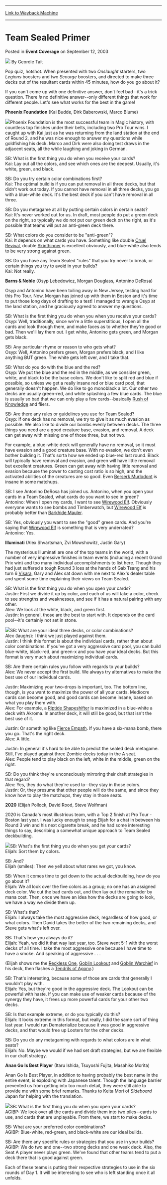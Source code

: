
---
[Link to Wayback Machine](https://web.archive.org/web/20171029082743/https://magic.wizards.com/en/articles/archive/event-coverage/team-sealed-primer-2003-09-12)

[_metadata_:author]:- "Geordie Tait"
[_metadata_:description]:- "Pop quiz, hotshot. When presented with two Onslaught starters, two Legions boosters and two Scourge boosters, and directed to make three decks out of the resultant cards within 45 minutes, how do you go about it?If you can't come up with one definitive answer, don't feel bad--it's a trick question. There is no definitive answer--only different things that work for different people. Let's see what works for the best in the game!Phoenix Foundation (Kai Budde, Dirk Baberowski, Marco Blume)"
[_metadata_:generator]:- "Drupal 7 (http://drupal.org)"
[_metadata_:node]:- "797111"
[_metadata_:publish_date]:- "2003-09-12"
[_metadata_:source]:- "div-main-content"
[_metadata_:title]:- "Team Sealed Primer"
[_metadata_:wayback_capture_timestamp]:- "2017-10-29 08:27:43"
[_metadata_:wayback_raw_url]:- "https://web.archive.org/web/20171029082743id_/https://magic.wizards.com/en/articles/archive/event-coverage/team-sealed-primer-2003-09-12"
[_metadata_:wayback_url]:- "https://magic.wizards.com/en/articles/archive/event-coverage/team-sealed-primer-2003-09-12"
---


Team Sealed Primer
==================



 Posted in **Event Coverage**
 on September 12, 2003 






![](https://media.magic.wizards.com/styles/auth_small/public/generic-avatar-150_375.png)
By Geordie Tait











Pop quiz, hotshot. When presented with two *Onslaught* starters, two *Legions* boosters and two *Scourge* boosters, and directed to make three decks out of the resultant cards within 45 minutes, how do you go about it?

If you can't come up with one definitive answer, don't feel bad--it's a trick question. There *is* no definitive answer--only different things that work for different people. Let's see what works for the best in the game!

**Phoenix Foundation** (Kai Budde, Dirk Baberowski, Marco Blume)

![](https://media.magic.wizards.com/image_legacy_migration/sideboard/images/ptbos03/a967.jpg)Phoenix Foundation is the most successful team in Magic history, with countless top finishes under their belts, including two Pro Tour wins. I caught up with Kai just as he was returning from the land station at the end of Round 2, and he was nice enough to answer my questions while goldfishing his deck. Marco and Dirk were also doing test draws in the adjacent seats, all the while laughing and joking in German.

SB: What is the first thing you do when you receive your cards?  
 Kai: Lay out all the colors, and see which ones are the deepest. Usually, it's white, green, and black.

SB: Do you try certain color combinations first?  
 Kai: The optimal build is if you can put removal in all three decks, but that didn't work out today. If you cannot have removal in all three decks, you go with a blue-white deck. It's the best deck if you can't have removal in all three.

SB: Do you metagame at all by putting certain colors in certain seats?   
 Kai: It's never worked out for us. In draft, most people do put a green deck on the right, so typically we do not put our green deck on the right, as it's possible that teams will put an anti-green deck there.

SB: What colors do you consider to be "anti-green"?  
 Kai: It depends on what cards you have. Something like double [Cruel Revival](http://gatherer.wizards.com/Pages/Card/Details.aspx?name=Cruel+Revival), double [Skinthinner](http://gatherer.wizards.com/Pages/Card/Details.aspx?name=Skinthinner) is excellent obviously, and blue-white also tends to be very strong against green.

SB: Do you have any Team Sealed "rules" that you try never to break, or certain things you try to avoid in your builds?  
 Kai: Not really. 

**Barns & Noble** (Osyp Lebedowicz, Morgan Douglass, Antonino DeRosa)

Osyp and Antonino have been toiling away in New Jersey, testing hard for this Pro Tour. Now, Morgan has joined up with them in Boston and it's time to put those long days of drafting to a test! I managed to wrangle Osyp at the land station, and he graciously agreed to answer my questions.

SB: What is the first thing you do when you when you receive your cards?  
 Osyp: Well, traditionally, since we're a little superstitious, I open all the cards and look through them, and make faces as to whether they're good or bad. Then we'll lay them out. I get white, Antonino gets green, and Morgan gets black. 

SB: Any particular rhyme or reason to who gets what?  
 Osyp: Well, Antonino prefers green, Morgan prefers black, and I like anything BUT green. The white gets left over, and I take that.

SB: What do you do with the blue and the red?  
 Osyp: We put the blue and the red in the middle, as we consider green, white, and black to be the base colors. We don't like to split red and blue if possible, so unless we get a really insane red or blue card pool, that generally doesn't happen. We do like to go monoblack a lot. Our other two decks are usually green-red, and white splashing a few blue cards. The blue is usually so bad that we can only play a few cards--basically [Rush of Knowledge](http://gatherer.wizards.com/Pages/Card/Details.aspx?name=Rush+of+Knowledge) and fliers.

SB: Are there any rules or guidelines you use for Team Sealed?  
 Osyp: If one deck has no removal, we try to give it as much evasion as possible. We also like to divide our bombs evenly between decks. The three things you need are a good creature base, evasion, and removal. A deck can get away with missing one of those three, but not two. 

For example, a blue-white deck will generally have no removal, so it must have evasion and a good creature base. With no evasion, we don't even bother building it. That's sorta how we ended up blue-red last round. Black will typically have removal and evasion, and green will have little removal but excellent creatures. Green can get away with having little removal and evasion because the power to casting cost ratio is so high, and the activated abilities of the creatures are so good. Even [Berserk Murlodont](http://gatherer.wizards.com/Pages/Card/Details.aspx?name=Berserk+Murlodont) is insane in some matchups.

SB: I see Antonino DeRosa has joined us. Antonino, when you open your cards in a Team Sealed, what cards do you want to see in green?  
 Antonino: When I open my cards, I want to see [Wirewood Elf](http://gatherer.wizards.com/Pages/Card/Details.aspx?name=Wirewood+Elf). Obviously everyone wants to see bombs and Timberwatch, but [Wirewood Elf](http://gatherer.wizards.com/Pages/Card/Details.aspx?name=Wirewood+Elf) is probably better than [Barkhide Mauler](http://gatherer.wizards.com/Pages/Card/Details.aspx?name=Barkhide+Mauler).

SB: Yes, obviously you want to see the "good" green cards. And you're saying that [Wirewood Elf](http://gatherer.wizards.com/Pages/Card/Details.aspx?name=Wirewood+Elf) is something that is very underrated?  
 Antonino: Yes. 

**Illuminati** (Alex Shvartsman, Zvi Mowshowitz, Justin Gary)

The mysterious Illuminati are one of the top teams in the world, with a number of very impressive finishes in team events (including a recent Grand Prix win) and too many individual accomplishments to list here. Though they had just suffered a tough Round 3 loss at the hands of Gab Tsang and his turn 6 [Visara](http://gatherer.wizards.com/Pages/Card/Details.aspx?name=Visara), Gary and Alex sat down with me next to Alex's dealer table and spent some time explaining their views on Team Sealed. 

SB: What is the first thing you do when you open your cards?  
 Justin: First we divide it up by color, and each of us will take a color, check to see strengths and weaknesses, and see if it has a natural pairing with any other.  
 Alex: We look at the white, black, and green first.  
 Justin: In general, those are the best to start with. It depends on the card pool--it's certainly not set in stone. 

![](https://media.magic.wizards.com/image_legacy_migration/sideboard/images/ptbos03/a983.jpg)SB: What are your ideal three decks, or color combinations?  
 Alex (laughs): I think we just played against them.  
 Justin: I think this format is about the individual cards, rather than about color combinations. If you've got a very aggressive card pool, you can build blue-white, black-red, and green-x and you have your ideal decks. But this format is very much about maximizing individual cards.

SB: Are there certain rules you follow with regards to your builds?  
 Alex: We never accept the first build. We always try alternatives to make the best use of our individual cards.

Justin: Maximizing your two-drops is important, too. The bottom line, though, is you want to maximize the power of all your cards. Mediocre cards can become good, and good cards can become insane, based on what you play them with.   
 Alex: For example, a [Riptide Shapeshifter](http://gatherer.wizards.com/Pages/Card/Details.aspx?name=Riptide+Shapeshifter) is maximized in a blue-white a deck with Akroma. In another deck, it will still be good, but that isn't the best use of it.

Justin: Or something like [Fierce Empath](http://gatherer.wizards.com/Pages/Card/Details.aspx?name=Fierce+Empath). If you have a six-mana bomb, there you go. That's the right deck.  
 Alex: A little.

Justin: In general it's hard to be able to predict the sealed deck metagame. Still, I've played against three Zombie decks today in the A seat.  
 Alex: People tend to play black on the left, white in the middle, green on the right. 

SB: Do you think they're unconsciously mirroring their draft strategies in that regard?  
 Alex: Yes, they do what they're used to--they stay in those colors.  
 Justin: Or, they presume that other people will do the same, and since they know how to play the matchups, they stay in those seats.

**2020** (Elijah Pollock, David Rood, Steve Wolfman)

2020 is Canada's most illustrious team, with a Top 2 finish at Pro Tour - Boston last year. I was lucky enough to snag Elijah for a chat in between his Round 3 win and his next cigarette break, and he had some interesting things to say, describing a somewhat unique approach to Team Sealed deckbuilding.

![](https://media.magic.wizards.com/image_legacy_migration/sideboard/images/ptbos03/a964.jpg)SB: What's the first thing you do when you get your cards?  
 Elijah: Sort them by colors.

SB: And?  
 Elijah (smiles): Then we yell about what rares we got, you know.

SB: When it comes time to get down to the actual deckbuilding, how do you go about it?   
 Elijah: We all look over the five colors as a group; no one has an assigned deck color. We cut the bad cards out, and then lay out the remainder by mana cost. Then, once we have an idea how the decks are going to look, we have a way we divide them up. 

SB: What's that?  
 Elijah: I always take the most aggressive deck, regardless of how good, or what colors. Then David takes the better of the two remaining decks, and Steve gets what's left over.

SB: That's how you always do it?   
 Elijah: Yeah, we did it that way last year, too. Steve went 5-1 with the worst decks of all time. I take the most aggressive one because I have time to have a smoke. And speaking of aggressive . . .

(Elijah shows me the [Reckless One](http://gatherer.wizards.com/Pages/Card/Details.aspx?name=Reckless+One), [Goblin Lookout](http://gatherer.wizards.com/Pages/Card/Details.aspx?name=Goblin+Lookout) and [Goblin Warchief](http://gatherer.wizards.com/Pages/Card/Details.aspx?name=Goblin+Warchief) in his deck, then flashes a [Tendrils of Agony](http://gatherer.wizards.com/Pages/Card/Details.aspx?name=Tendrils+of+Agony).)

SB: That's interesting, because some of those are cards that generally I wouldn't play with.  
 Elijah: Yes, but they're good in the aggressive deck. The Lookout can be powerful with haste. If you can make use of weaker cards because of the synergy they have, it frees up more powerful cards for your other two decks.

SB: Is that example extreme, or do you typically do this?  
 Elijah: It looks extreme in this format, but really, I did the same sort of thing last year. I would run Dematerialize because it was good in aggressive decks, and that would free up Looters for the other decks.

SB: Do you do any metagaming with regards to what colors are in what seats?  
 Elijah: No. Maybe we would if we had set draft strategies, but we are flexible in our draft strategy.

**Anan Go Is Best Player** (Itaru Ishida, Tsuyoshi Fujita, Masahiko Morita)

Anan Go Is Best Player, in addition to having probably the best name in the entire event, is exploding with Japanese talent. Though the language barrier prevented us from getting into too much detail, they were still able to provide me with some brief remarks. Thanks to Keita Mori of *Sideboard* Japan for helping with the translation.

![](https://media.magic.wizards.com/image_legacy_migration/sideboard/images/ptbos03/a986.jpg)SB: What is the first thing you do when you open your cards?  
 AGIBP: We look over all the cards and divide them into two piles--cards to use, and cards that are unplayable. From there, we start to make decks.

SB: What are your preferred color combinations?  
 AGIBP: Blue-white, red-green, and black-white are our ideal builds. 

SB: Are there any specific rules or strategies that you use in your builds?  
 AGIBP: We do two and one--two strong decks and one weak deck. Also, the Seat A player never plays green. We've found that other teams tend to put a deck there that is good against green.

Each of these teams is putting their respective strategies to use in the six rounds of Day 1. It will be interesting to see who is left standing once it all unfolds.







